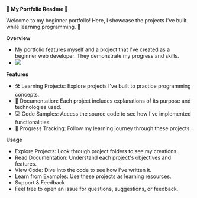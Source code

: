 
<b>📂 My Portfolio Readme 🚀</b>

Welcome to my beginner portfolio! Here, I showcase the projects I've built while learning programming. 🌟

<b>Overview</b>
- My portfolio features myself and a project that I've created as a beginner web developer. They demonstrate my progress and skills.
- ![](assets/docs/welcome-page.png)

<b>Features</b>
- 🛠️ Learning Projects: Explore projects I've built to practice programming concepts.
- 📝 Documentation: Each project includes explanations of its purpose and technologies used.
- 💻 Code Samples: Access the source code to see how I've implemented functionalities.
- 🚀 Progress Tracking: Follow my learning journey through these projects.

<b>Usage</b>

- Explore Projects: Look through project folders to see my creations.
- Read Documentation: Understand each project's objectives and features.
- View Code: Dive into the code to see how I've written it.
- Learn from Examples: Use these projects as learning resources.
- Support & Feedback
- Feel free to open an issue for questions, suggestions, or feedback.
